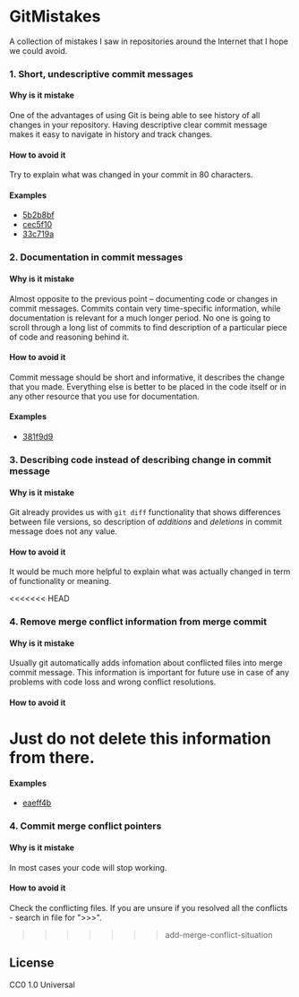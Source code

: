 # GitMistakes

A collection of mistakes I saw in repositories around the Internet that I hope we could avoid.

### 1. Short, undescriptive commit messages

#### Why is it mistake

One of the advantages of using Git is being able to see history of all changes in your repository. Having descriptive clear commit message makes it easy to navigate in history and track changes.

#### How to avoid it

Try to explain what was changed in your commit in 80 characters.

#### Examples

- [5b2b8bf](https://github.com/MunGell/GitMistakes/commit/15b47b41ac8ac0f44a84e6893bb9222a1949ee72)
- [cec5f10](https://github.com/MunGell/GitMistakes/commit/cec5f1038b4f2e714324d914520b74bf6ecaae31)
- [33c719a](https://github.com/MunGell/GitMistakes/commit/33c719aa18c98fbbac3f70b07a5f802e13a38ddf)

### 2. Documentation in commit messages

#### Why is it mistake

Almost opposite to the previous point – documenting code or changes in commit messages. Commits contain very time-specific information, while documentation is relevant for a much longer period. No one is going to scroll through a long list of commits to find description of a particular piece of code and reasoning behind it.

#### How to avoid it

Commit message should be short and informative, it describes the change that you made. Everything else is better to be placed in the code itself or in any other resource that you use for documentation.

#### Examples

- [381f9d9](https://github.com/MunGell/GitMistakes/commit/381f9d931e1e8f678f3f0f9da6de0ea558d3d1b9)

### 3. Describing code instead of describing change in commit message

#### Why is it mistake

Git already provides us with `git diff` functionality that shows differences between file versions, so description of _additions_ and _deletions_ in commit message does not any value.

#### How to avoid it

It would be much more helpful to explain what was actually changed in term of functionality or meaning.

<<<<<<< HEAD
### 4. Remove merge conflict information from merge commit

#### Why is it mistake

Usually git automatically adds infomation about conflicted files into merge commit message. This information is important for future use in case of any problems with code loss and wrong conflict resolutions.

#### How to avoid it

Just do not delete this information from there.
=======
#### Examples

- [eaeff4b](https://github.com/MunGell/GitMistakes/commit/eaeff4ba46f78c5d3b7e1d106e358b8148a78245)

### 4. Commit merge conflict pointers

#### Why is it mistake

In most cases your code will stop working.

#### How to avoid it

Check the conflicting files.
If you are unsure if you resolved all the conflicts - search in file for ">>>".
>>>>>>> add-merge-conflict-situation

## License

CC0 1.0 Universal
